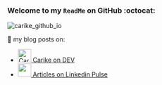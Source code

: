 ### Welcome to my ```ReadMe``` on GitHub :octocat:

![carike_github_io](https://user-images.githubusercontent.com/4377199/131224901-e7d96594-b38a-46dc-be68-6ea3a3b91c72.png)

:eyes: my blog posts on: 

- <a href="https://dev.to/carike"><img src="https://d2fltix0v2e0sb.cloudfront.net/dev-badge.svg" alt="Carike Blignaut-Staden's DEV Profile" height="30" width="30"> Carike on DEV</a>
- <a href="https://za.linkedin.com/in/carike"><img src="https://content.linkedin.com/content/dam/me/business/en-us/amp/brand-site/v2/bg/LI-Bug.svg.original.svg" height="30" width="30"> Articles on Linkedin Pulse</a>

<!--
### Hi there 👋  

**Carike/Carike** is a ✨ _special_ ✨ repository because its `README.md` (this file) appears on your GitHub profile.

Here are some ideas to get you started:

- 🔭 I’m currently working on ...
- 🌱 I’m currently learning ...
- 👯 I’m looking to collaborate on ...
- 🤔 I’m looking for help with ...
- 💬 Ask me about ...
- 📫 How to reach me: ...
- 😄 Pronouns: ...
- ⚡ Fun fact: ...
-->
